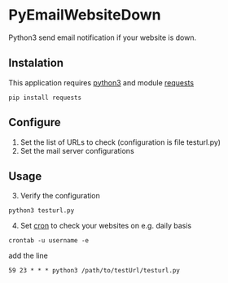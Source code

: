 # PyEmailWebsiteDown

Python3 send email notification if your website is down.

## Instalation
This application requires [python3](https://docs.python.org/3/) and module [requests](http://docs.python-requests.org/en/master/)
```
pip install requests
```

## Configure
1. Set the list of URLs to check (configuration is file testurl.py)
2. Set the mail server configurations

## Usage
3. Verify the configuration 
```
python3 testurl.py
```

4. Set [cron](https://crontab.guru/) to check your websites on e.g. daily basis

```
crontab -u username -e
```
add the line 
```
59 23 * * * python3 /path/to/testUrl/testurl.py
```
